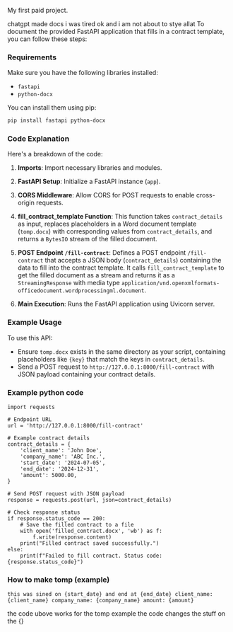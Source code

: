 My first paid project.


chatgpt made docs i was tired ok and i am not about to stye allat
To document the provided FastAPI application that fills in a contract template, you can follow these steps:

### Requirements

Make sure you have the following libraries installed:
- `fastapi`
- `python-docx`

You can install them using pip:
```bash
pip install fastapi python-docx
```

### Code Explanation

Here's a breakdown of the code:

1. **Imports**: Import necessary libraries and modules.

2. **FastAPI Setup**: Initialize a FastAPI instance (`app`).

3. **CORS Middleware**: Allow CORS for POST requests to enable cross-origin requests.

4. **fill_contract_template Function**: This function takes `contract_details` as input, replaces placeholders in a Word document template (`tomp.docx`) with corresponding values from `contract_details`, and returns a `BytesIO` stream of the filled document.

5. **POST Endpoint `/fill-contract`**: Defines a POST endpoint `/fill-contract` that accepts a JSON body (`contract_details`) containing the data to fill into the contract template. It calls `fill_contract_template` to get the filled document as a stream and returns it as a `StreamingResponse` with media type `application/vnd.openxmlformats-officedocument.wordprocessingml.document`.

6. **Main Execution**: Runs the FastAPI application using Uvicorn server.

### Example Usage

To use this API:

- Ensure `tomp.docx` exists in the same directory as your script, containing placeholders like `{key}` that match the keys in `contract_details`.
- Send a POST request to `http://127.0.0.1:8000/fill-contract` with JSON payload containing your contract details.

### Example python code

```
import requests

# Endpoint URL
url = 'http://127.0.0.1:8000/fill-contract'

# Example contract details
contract_details = {
    'client_name': 'John Doe',
    'company_name': 'ABC Inc.',
    'start_date': '2024-07-05',
    'end_date': '2024-12-31',
    'amount': 5000.00,
}

# Send POST request with JSON payload
response = requests.post(url, json=contract_details)

# Check response status
if response.status_code == 200:
    # Save the filled contract to a file
    with open('filled_contract.docx', 'wb') as f:
        f.write(response.content)
    print("Filled contract saved successfully.")
else:
    print(f"Failed to fill contract. Status code: {response.status_code}")
```

### How to make tomp (example)
`
this was sined on {start_date} and end at {end_date}
client_name: {client_name}
company_name: {company_name}
amount: {amount}
`

the code ubove works for the tomp example the code changes the stuff on the {}  

